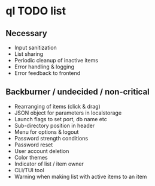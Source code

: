 # ql TODO list

## Necessary
* Input sanitization
* List sharing
* Periodic cleanup of inactive items
* Error handling & logging
* Error feedback to frontend

## Backburner / undecided / non-critical
* Rearranging of items (click & drag)
* JSON object for parameters in localstorage
* Launch flags to set port, db name etc
* Sub-directory position in header
* Menu for options & logout
* Password strength conditions
* Password reset
* User account deletion
* Color themes
* Indicator of list / item owner
* CLI/TUI tool
* Warning when making list with active items to an item
